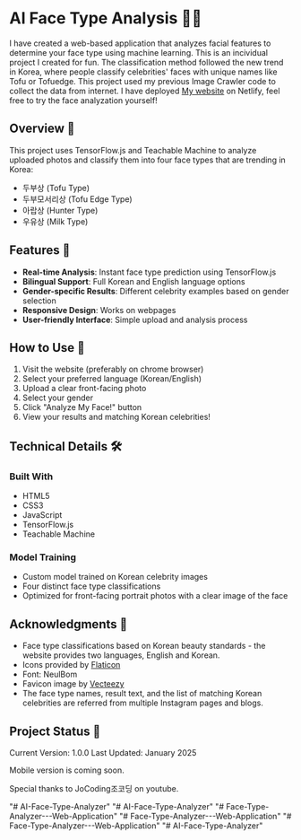 # AI Face Type Analysis 👤✨

I have created a web-based application that analyzes facial features to determine your face type using machine learning. This is an incividual project I created for fun. The classification method followed the new trend in Korea, where people classify celebrities' faces with unique names like Tofu or Tofuedge. This project used my previous Image Crawler code to collect the data from internet. I have deployed [My website](https://myfacetype.netlify.app) on Netlify, feel free to try the face analyzation yourself! 

## Overview 🎯

This project uses TensorFlow.js and Teachable Machine to analyze uploaded photos and classify them into four face types that are trending in Korea:
- 두부상 (Tofu Type)
- 두부모서리상 (Tofu Edge Type)
- 아랍상 (Hunter Type)
- 우유상 (Milk Type)

## Features 🌟

- **Real-time Analysis**: Instant face type prediction using TensorFlow.js
- **Bilingual Support**: Full Korean and English language options
- **Gender-specific Results**: Different celebrity examples based on gender selection
- **Responsive Design**: Works on webpages
- **User-friendly Interface**: Simple upload and analysis process

## How to Use 📱

1. Visit the website (preferably on chrome browser)
2. Select your preferred language (Korean/English)
3. Upload a clear front-facing photo
4. Select your gender
5. Click "Analyze My Face!" button
6. View your results and matching Korean celebrities!

## Technical Details 🛠️

### Built With
- HTML5
- CSS3
- JavaScript
- TensorFlow.js
- Teachable Machine

### Model Training
- Custom model trained on Korean celebrity images 
- Four distinct face type classifications
- Optimized for front-facing portrait photos with a clear image of the face

## Acknowledgments 🙏

- Face type classifications based on Korean beauty standards - the website provides two languages, English and Korean.
- Icons provided by [Flaticon](https://www.flaticon.com)
- Font: NeulBom
- Favicon image by [Vecteezy](https://www.vecteezy.com)
- The face type names, result text, and the list of matching Korean celebrities are referred from multiple Instagram pages and blogs.

## Project Status 🚀

Current Version: 1.0.0
Last Updated: January 2025

Mobile version is coming soon.

Special thanks to JoCoding조코딩 on youtube.

"# AI-Face-Type-Analyzer" 
"# AI-Face-Type-Analyzer" 
"# Face-Type-Analyzer---Web-Application" 
"# Face-Type-Analyzer---Web-Application" 
"# Face-Type-Analyzer---Web-Application" 
"# AI-Face-Type-Analyzer" 
